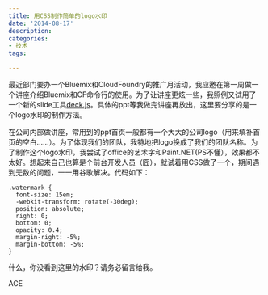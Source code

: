 ```yaml
---
title: 用CSS制作简单的logo水印
date: '2014-08-17'
description:
categories:
- 技术
tags:

---
```


最近部门要办一个Bluemix和CloudFoundry的推广月活动，我应邀在第一周做一个讲座介绍Bluemix和CF命令行的使用。为了让讲座更炫一些，我照例又试用了一个新的slide工具<a href="http://imakewebthings.com/deck.js/">deck.js</a>。具体的ppt等我做完讲座再放出，这里要分享的是一个logo水印的制作方法。

在公司内部做讲座，常用到的ppt首页一般都有一个大大的公司logo（用来填补首页的空白……）。为了体现我们的团队，我特地把logo换成了我们的团队名称。为了制作这个logo水印，我尝试了office的艺术字和Paint.NET(PS不懂），效果都不太好。想起来自己也算是个前台开发人员（囧），就试着用CSS做了一个，期间遇到无数的问题，一一用谷歌解决。代码如下：

	.watermark {
	  font-size: 15em;
	  -webkit-transform: rotate(-30deg);
	  position: absolute;
	  right: 0;
	  bottom: 0;
	  opacity: 0.4;
	  margin-right: -5%;    
	  margin-bottom: -5%;
	}

什么，你没看到这里的水印？请务必留言给我。

<div class="watermark">ACE</dev>